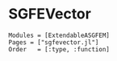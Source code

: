 # SGFEVector

```@autodocs
Modules = [ExtendableASGFEM]
Pages = ["sgfevector.jl"]
Order   = [:type, :function]
```
